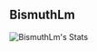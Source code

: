 ## BismuthLm
![BismuthLm's Stats](https://github-readme-stats.vercel.app/api?username=BismuthLm&theme=tokyonight&show_icons=true&hide_border=true&count_private=true)
